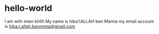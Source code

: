 # hello-world
I am with imen khlifi
My name is hiba'tALLAH ben Mamia
my email account is hiba.t.allah.benmmia@gmail.com
